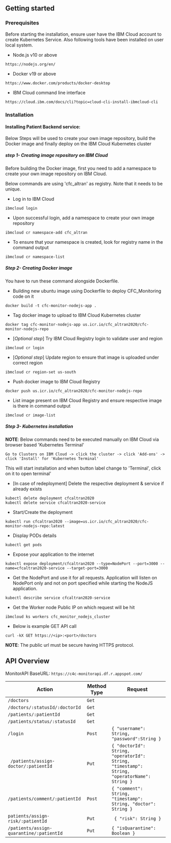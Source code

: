 ## Getting started

### Prerequisites

Before starting the installation, ensure user have the IBM Cloud account to create Kubernetes Service. Also following tools have been installed on user local system. 

- Node.js v10 or above
```
https://nodejs.org/en/
```
- Docker v19 or above
```
https://www.docker.com/products/docker-desktop
```
- IBM Cloud command line interface
```
https://cloud.ibm.com/docs/cli?topic=cloud-cli-install-ibmcloud-cli
```


### Installation

#### Installing Patient Backend service:
Below Steps will be used to create your own image repository, build the Docker image and finally deploy on the IBM Cloud Kubernetes cluster

##### step 1- Creating image repository on IBM Cloud 

Before building the Docker image, first you need to add a namespace to create your own image repository on IBM Cloud.

Below commands are using 'cfc_altran' as registry. Note that it needs to be unique.

- Log in to IBM Cloud 
```
ibmcloud login
```
- Upon successful login, add a namespace to create your own image repository
```
ibmcloud cr namespace-add cfc_altran
```
- To ensure that your namespace is created, look for registry name in the command output 
```
ibmcloud cr namespace-list
```
##### Step 2- Creating Docker image

You have to run these command alongside Dockerfile.

- Building new ubuntu image using Dockerfile to deploy CFC_Monitoring code on it
```
docker build -t cfc-monitor-nodejs-app .
```
- Tag docker image to upload to IBM Cloud Kubernetes cluster
```
docker tag cfc-monitor-nodejs-app us.icr.io/cfc_altran2020/cfc-monitor-nodejs-repo
```
- [_Optional step_] Try IBM Cloud Registry login to validate user and region 
```
ibmcloud cr login
```
- [_Optional step_] Update region to ensure that image is uploaded under correct region
```
ibmcloud cr region-set us-south
```
- Push docker image to IBM Cloud Registry
```
docker push us.icr.io/cfc_altran2020/cfc-monitor-nodejs-repo
```
- List image present on IBM Cloud Registry and ensure respective image is there in command output
```
ibmcloud cr image-list
```
##### Step 3- Kubernetes installation

__NOTE__: Below commands need to be executed manually on IBM Cloud via browser based 'Kubernetes Terminal'

`Go to Clusters on IBM Cloud -> click the cluster -> click 'Add-ons' -> click 'Install' for 'Kubernetes Terminal'`

This will start installation and when button label change to 'Terminal', click on it to open terminal'

- [In case of redeployment] Delete the respective deployment & service if already exists
```
kubectl delete deployment cfcaltran2020
kubectl delete service cfcaltran2020-service
```
- Start/Create the deployment
```
kubectl run cfcaltran2020 --image=us.icr.io/cfc_altran2020/cfc-monitor-nodejs-repo:latest
```
- Display PODs details
```
kubectl get pods
```
- Expose your application to the internet
```
kubectl expose deployment/cfcaltran2020 --type=NodePort --port=3000 --name=cfcaltran2020-service --target-port=3000
```
- Get the NodePort and use it for all requests. Application will listen on NodePort only and not on port specified while starting the NodeJS application.
```
kubectl describe service cfcaltran2020-service
```
- Get the Worker node Public IP on which request will be hit
```
ibmcloud ks workers cfc_monitor_nodejs_cluster
```
- Below is example GET API call
```
curl -kX GET https://<ip>:<port>/doctors
```
__NOTE__: The public url must be secure having HTTPS protocol.

## API Overview
 
MonitorAPI BaseURL: 
`https://c4c-monitorapi.df.r.appspot.com/`
		
| Action |	Method Type |	Request |
|---|---|---|
| `/doctors`| `Get` |
| `/doctors/:statusId/:doctorId` | `Get`| 
|`/patients/:patientId`| `Get`| 
|`/patients/status/:statusId`| `Get`| 
| `/login`|	`Post` | `{ "username": String, "password":String }`|
|` /patients/assign-doctor/:patientId`|`Put`| `{ "doctorId": String, "operatorId": String, "timestamp": String, "operatorName": String }`|
|`/patients/comment/:patientId`|`Post`|`{ "comment": String, "timestamp": String, "doctor": String }`|
|`patients/assign-risk/:patientId`|`Put`|` { "risk": String }`|
|`/patients/assign-quarantine/:patientId`|`Put`|`{ "isQuarantine": Boolean }`|
